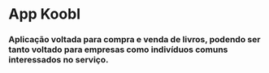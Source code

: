 # App KoobI
### Aplicação voltada para compra e venda de livros, podendo ser tanto voltado para empresas como indivíduos comuns interessados no serviço.
